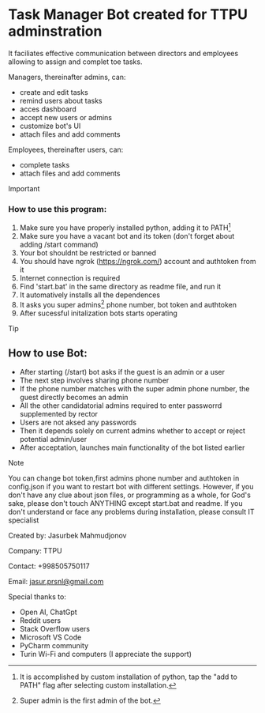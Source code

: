 # Task Manager Bot created for TTPU adminstration


It faciliates effective communication between directors and employees 
allowing to assign and complet toe tasks.

Managers, thereinafter admins, can:
- create and edit tasks
- remind users about tasks
- acces dashboard
- accept new users or admins
- customize bot's UI
- attach files and add comments


Employees, thereinafter users, can:
- complete tasks
- attach files and add comments



>[!IMPORTANT]
>### How to use this program:
>1. Make sure you have properly installed python, adding it to PATH[^1]
>2. Make sure you have a vacant bot and its token (don't forget about adding /start command)
>3. Your bot shouldnt be restricted or banned
>4. You should have ngrok (https://ngrok.com/) account and authtoken from it
>5. Internet connection is required
>6. Find 'start.bat' in the same directory as readme file, and run it
>8. It automatively installs all the dependences
>9. It asks you super admins[^2] phone number, bot token and authtoken
>10. After sucessful initalization bots starts operating

>[!TIP]
> ## How to use Bot:
>- After starting (/start) bot asks if the guest is an admin or a user
>- The next step involves sharing phone number
>- If the phone number matches with the super admin phone number, the guest directly becomes an admin
>- All the other candidatorial admins required to enter passworrd supplemented by rector
>- Users are not aksed any passwords
>- Then it depends solely on current admins whether to accept or reject potential admin/user
>- After acceptation, launches main functionality of the bot listed earlier

>[!NOTE]
>You can change bot token,first admins phone number and authtoken
in config.json if you want to restart bot with different
settings. However, if you don't have any clue about json files,
or programming as a whole, for God's sake, please don't touch
ANYTHING except start.bat and readme. If you don't understand or face any problems during installation,
please consult IT specialist

[^1]: It is accomplished by custom installation of python, tap the "add to PATH" flag after selecting custom installation.
[^2]: Super admin is the first admin of the bot.

Created by: Jasurbek Mahmudjonov

Company: TTPU

Contact: +998505750117

Email: jasur.prsnl@gmail.com


Special thanks to:

- Open AI, ChatGpt
- Reddit users
- Stack Overflow users
- Microsoft VS Code
- PyCharm community
- Turin Wi-Fi and computers (I appreciate the support)
